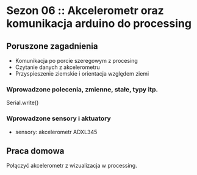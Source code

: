 # Sezon 06 :: Akcelerometr oraz komunikacja arduino do processing

## Poruszone zagadnienia
- Komunikacja po porcie szeregowym z procesing
- Czytanie danych z akcelerometru
- Przyspieszenie ziemskie i orientacja względem ziemi

### Wprowadzone polecenia, zmienne, stałe, typy itp.
Serial.write()

### Wprowadzone sensory i aktuatory
- sensory: akcelerometr ADXL345

## Praca domowa
Połączyć akcelerometr z wizualizacja w processing.
